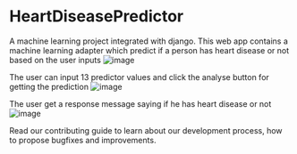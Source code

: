 # HeartDiseasePredictor
A machine learning project integrated with django.
This web app contains a machine learning adapter which predict if a person has heart disease or not based on the user inputs
![image](https://user-images.githubusercontent.com/52347258/115506303-57668f80-a298-11eb-9408-93722782fcd0.png)

The user can input 13 predictor values and click the analyse button for getting the prediction
![image](https://user-images.githubusercontent.com/52347258/115506391-6d745000-a298-11eb-80e5-daf57d04c4b7.png)

The user get a response message saying if he has heart disease or not
![image](https://user-images.githubusercontent.com/52347258/115506692-c8a64280-a298-11eb-83f2-bc7964ce986f.png)

Read our contributing guide to learn about our development process, how to propose bugfixes and improvements.
